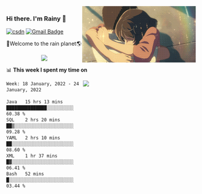 <img  align='right' height="150" src="https://github.com/LikeRainDay/LikeRainDay/blob/master/pic/img_rain_1.gif?raw=true">



### Hi there. I'm Rainy :lemon:

[![csdn](https://img.shields.io/badge/-csdn-c14438?style=flat-square&logo=c&logoColor=white)](https://blog.csdn.net/qq_15807167)
[![Gmail Badge](https://img.shields.io/badge/-gmail-c14438?style=flat-square&logo=Gmail&logoColor=white&link=mailto:houshuai0816@gmail.com)](mailto:houshuai0816@gmail.com)

🚀Welcome to the rain planet🌎

<center>
<img align='center'  src="https://source.unsplash.com/random/1200x600">
</center>

📊 **This week I spent my time on**

<img align='right'   width="300" src="https://github-readme-stats.vercel.app/api?username=LikeRainDay&show_icons=true&title_color=fff&icon_color=79ff97&text_color=9f9f9f&bg_color=151515">

<!--START_SECTION:waka-->
```text
Week: 18 January, 2022 - 24 January, 2022

Java   15 hrs 13 mins  ███████████████░░░░░░░░░░   60.38 % 
SQL    2 hrs 20 mins   ██▒░░░░░░░░░░░░░░░░░░░░░░   09.28 % 
YAML   2 hrs 10 mins   ██░░░░░░░░░░░░░░░░░░░░░░░   08.60 % 
XML    1 hr 37 mins    █▓░░░░░░░░░░░░░░░░░░░░░░░   06.41 % 
Bash   52 mins         █░░░░░░░░░░░░░░░░░░░░░░░░   03.44 % 
```
<!--END_SECTION:waka-->
